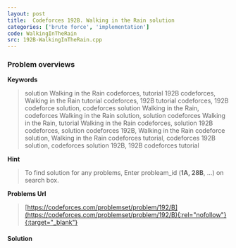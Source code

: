 ```yaml
---
layout: post
title:  Codeforces 192B. Walking in the Rain solution
categories: ['brute force', 'implementation']
code: WalkingInTheRain
src: 192B-WalkingInTheRain.cpp
---
```

### **Problem overviews**

**Keywords**
> solution Walking in the Rain codeforces, tutorial 192B codeforces, Walking in the Rain tutorial codeforces, 192B tutorial codeforces, 192B codeforce solution, codeforces solution Walking in the Rain, codeforces Walking in the Rain solution, solution codeforces Walking in the Rain, tutorial Walking in the Rain codeforces, solution 192B codeforces, solution codeforces 192B, Walking in the Rain codeforce solution, Walking in the Rain codeforces tutorial, codeforces 192B solution, codeforces solution 192B, 192B codeforces tutorial

**Hint**
> To find solution for any problems, Enter probleam_id (**1A, 28B**, ...) on search box. 

**Problems Url**
> [https://codeforces.com/problemset/problem/192/B](https://codeforces.com/problemset/problem/192/B){:rel="nofollow"}{:target="_blank"}

#### **Solution**



